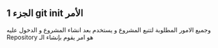  ## الجزء 1 git init الأمر 
وجميع الامور المطلوبة لتتبع المشروع و يستخدم بعد انشاء المشروع و الدخول عليه  Repository هو امر يقوم بإنشاء الـ
